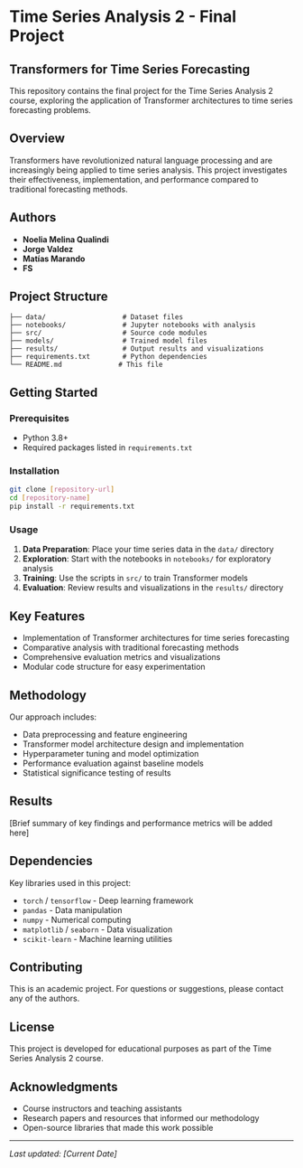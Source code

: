 # Time Series Analysis 2 - Final Project

## Transformers for Time Series Forecasting

This repository contains the final project for the Time Series Analysis 2 course, exploring the application of Transformer architectures to time series forecasting problems.

## Overview

Transformers have revolutionized natural language processing and are increasingly being applied to time series analysis. This project investigates their effectiveness, implementation, and performance compared to traditional forecasting methods.

## Authors

- **Noelia Melina Qualindi**
- **Jorge Valdez**
- **Matías Marando**
- **FS**

## Project Structure

```
├── data/                   # Dataset files
├── notebooks/              # Jupyter notebooks with analysis
├── src/                    # Source code modules
├── models/                 # Trained model files
├── results/                # Output results and visualizations
├── requirements.txt        # Python dependencies
└── README.md              # This file
```

## Getting Started

### Prerequisites

- Python 3.8+
- Required packages listed in `requirements.txt`

### Installation

```bash
git clone [repository-url]
cd [repository-name]
pip install -r requirements.txt
```

### Usage

1. **Data Preparation**: Place your time series data in the `data/` directory
2. **Exploration**: Start with the notebooks in `notebooks/` for exploratory analysis
3. **Training**: Use the scripts in `src/` to train Transformer models
4. **Evaluation**: Review results and visualizations in the `results/` directory

## Key Features

- Implementation of Transformer architectures for time series forecasting
- Comparative analysis with traditional forecasting methods
- Comprehensive evaluation metrics and visualizations
- Modular code structure for easy experimentation

## Methodology

Our approach includes:

- Data preprocessing and feature engineering
- Transformer model architecture design and implementation
- Hyperparameter tuning and model optimization
- Performance evaluation against baseline models
- Statistical significance testing of results

## Results

[Brief summary of key findings and performance metrics will be added here]

## Dependencies

Key libraries used in this project:

- `torch` / `tensorflow` - Deep learning framework
- `pandas` - Data manipulation
- `numpy` - Numerical computing
- `matplotlib` / `seaborn` - Data visualization
- `scikit-learn` - Machine learning utilities

## Contributing

This is an academic project. For questions or suggestions, please contact any of the authors.

## License

This project is developed for educational purposes as part of the Time Series Analysis 2 course.

## Acknowledgments

- Course instructors and teaching assistants
- Research papers and resources that informed our methodology
- Open-source libraries that made this work possible

---

*Last updated: [Current Date]*
